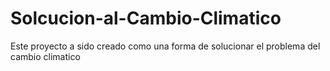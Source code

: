 # Solcucion-al-Cambio-Climatico
Este proyecto a sido creado como una forma de solucionar el problema del cambio climatico
